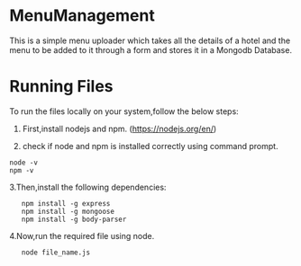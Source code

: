 # MenuManagement
This is a simple menu uploader which takes all the details of a hotel and the menu to be added to it through a form and stores it in a Mongodb Database.

# Running Files
To run the files locally on your system,follow the below steps:

1. First,install nodejs and npm.
 (https://nodejs.org/en/)

2. check if node and npm is installed correctly using command prompt.
```
node -v
npm -v

```
3.Then,install the following dependencies:
 ```
    npm install -g express 
    npm install -g mongoose
    npm install -g body-parser 
 ```
 4.Now,run the required file using node.
 ```
    node file_name.js
 ```
    
